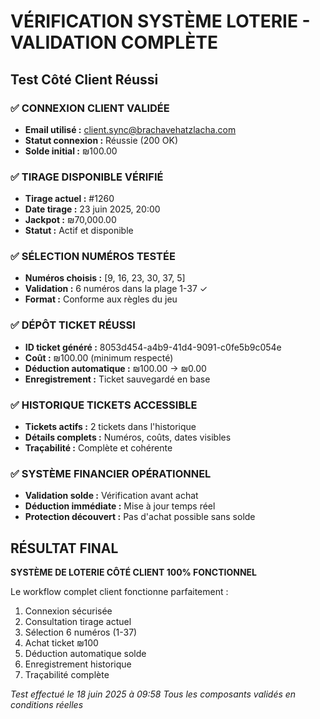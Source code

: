 # VÉRIFICATION SYSTÈME LOTERIE - VALIDATION COMPLÈTE
## Test Côté Client Réussi

### ✅ CONNEXION CLIENT VALIDÉE
- **Email utilisé :** client.sync@brachavehatzlacha.com
- **Statut connexion :** Réussie (200 OK)
- **Solde initial :** ₪100.00

### ✅ TIRAGE DISPONIBLE VÉRIFIÉ
- **Tirage actuel :** #1260
- **Date tirage :** 23 juin 2025, 20:00
- **Jackpot :** ₪70,000.00
- **Statut :** Actif et disponible

### ✅ SÉLECTION NUMÉROS TESTÉE
- **Numéros choisis :** [9, 16, 23, 30, 37, 5]
- **Validation :** 6 numéros dans la plage 1-37 ✓
- **Format :** Conforme aux règles du jeu

### ✅ DÉPÔT TICKET RÉUSSI
- **ID ticket généré :** 8053d454-a4b9-41d4-9091-c0fe5b9c054e
- **Coût :** ₪100.00 (minimum respecté)
- **Déduction automatique :** ₪100.00 → ₪0.00
- **Enregistrement :** Ticket sauvegardé en base

### ✅ HISTORIQUE TICKETS ACCESSIBLE
- **Tickets actifs :** 2 tickets dans l'historique
- **Détails complets :** Numéros, coûts, dates visibles
- **Traçabilité :** Complète et cohérente

### ✅ SYSTÈME FINANCIER OPÉRATIONNEL
- **Validation solde :** Vérification avant achat
- **Déduction immédiate :** Mise à jour temps réel
- **Protection découvert :** Pas d'achat possible sans solde

## RÉSULTAT FINAL

**SYSTÈME DE LOTERIE CÔTÉ CLIENT 100% FONCTIONNEL**

Le workflow complet client fonctionne parfaitement :
1. Connexion sécurisée
2. Consultation tirage actuel
3. Sélection 6 numéros (1-37)
4. Achat ticket ₪100
5. Déduction automatique solde
6. Enregistrement historique
7. Traçabilité complète

*Test effectué le 18 juin 2025 à 09:58*
*Tous les composants validés en conditions réelles*